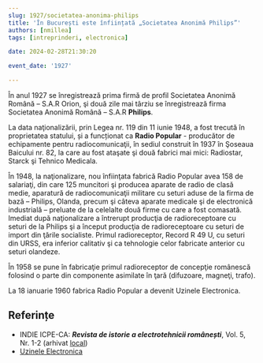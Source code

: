 ```yaml
---
slug: 1927/societatea-anonima-philips
title: 'În București este înființată „Societatea Anonimă Philips”'
authors: [nmillea]
tags: [intreprinderi, electronica]

date: 2024-02-28T21:30:20

event_date: '1927'

---
```


În anul 1927 se înregistrează prima firmă de profil Societatea Anonimă Română – S.A.R
Orion, şi două zile mai târziu se înregistrează firma Societatea Anonimă
Română – S.A.R **Philips**.

<!-- truncate -->

La data naţionalizării, prin Legea nr. 119 din 11 iunie 1948, a fost trecută în
proprietatea statului, și a funcționat ca **Radio Popular** - producător de
echipamente pentru radiocomunicaţii, în sediul construit în 1937 în Şoseaua Baicului nr. 82, la care au fost ataşate şi două fabrici
mai mici: Radiostar, Starck şi Tehnico Medicala.

În 1948, la naţionalizare, nou înfiinţata fabrică Radio Popular avea 158 de salariaţi,
din care 125 muncitori şi producea aparate de radio de clasă medie, aparatură de
radiocomunicaţii militare cu seturi aduse de la firma de bază – Philips, Olanda,
precum şi câteva aparate medicale şi de electronică industrială – preluate de la
celelalte două firme cu care a fost comasată. Imediat după naţionalizare a întrerupt
producţia de radioreceptoare cu seturi de la Philips şi a început producţia de
radioreceptoare cu seturi de import din ţările socialiste. Primul radioreceptor, Record
R 49 U, cu seturi din URSS, era inferior calitativ şi ca tehnologie celor fabricate
anterior cu seturi olandeze.

În 1958 se pune în fabricaţie primul radioreceptor de concepţie românescă folosind
o parte din componente asimilate în ţară (difuzoare, magneţi, trafo).

La 18 ianuarie 1960 fabrica Radio Popular a devenit Uzinele Electronica.

## Referințe

- INDIE ICPE-CA: _**Revista de istorie a electrotehnicii românești**_, Vol. 5, Nr. 1-2 (arhivat [local](https://cronica-it.github.io/arhiva/#2019))
- [Uzinele Electronica](/evenimente/1960/uzinele-electronica)
